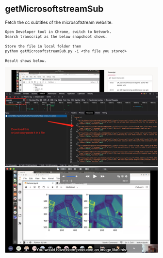 # getMicrosoftstreamSub
Fetch the cc subtitles of the microsoftstream website.

```
Open Developer tool in Chrome, switch to Network.
Search transcript as the below snapshoot shows.

Store the file in local folder then
python getMicrosoftstreamSub.py -i <the file you stored>

Result shows below.
```
![image](https://github.com/acse-TianxuHe20/getMicrosoftstreamSub/blob/main/photo.jpg)
![image](https://github.com/acse-TianxuHe20/getMicrosoftstreamSub/blob/main/result.png)
